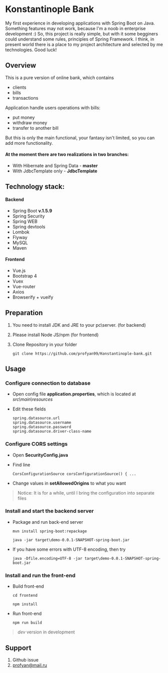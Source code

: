 # Konstantinople Bank #
My first experience in developing applications with Spring Boot on Java.
Something features may not work, because I'm a noob in enterprise development :) 
So, this project is really simple, but with it some begginers could understand some rules, 
principles of Spring Framework. I think, in present world there is a place to my project architecture 
and selected by me technologies. Good luck!


## Overview

This is a pure version of online bank, which contains
* clients
* bills
* transactions

Application handle users operations with bills:
* put money
* withdraw money
* transfer to another bill

But this is only the main functional, your fantasy isn't limited, so you can add more functionality.

#### At the moment there are two realizations in two branches:

* With Hibernate and Spring Data - **master**
* With JdbcTemplate only - **JdbcTemplate**


## Technology stack:  ###
#### Backend
* Spring Boot **v.1.5.9**
* Spring Security
* Spring WEB
* Spring devtools
* Lombok
* Flyway
* MySQL 
* Maven

#### Frontend
* Vue.js
* Bootstrap 4
* Vuex
* Vue-router
* Axios
* Browserify + vueify

## Preparation

1. You need to install JDK and JRE to your pc\server. (for backend)
2. Please install Node JS/npm (for frontend)
3. Clone Repository in your folder 

       git clone https://github.com/profyan99/Konstantinople-bank.git

## Usage

### Configure connection to database

* Open config file **application.properties**, which is located at *src\main\resources*
* Edit these fields
  
      spring.datasource.url   
      spring.datasource.username
      spring.datasource.password
      spring.datasource.driver-class-name
            
### Configure CORS settings

* Open **SecurityConfig.java**
* Find line 
  
      CorsConfigurationSource corsConfigurationSource() { ...
      
* Change values in **setAllowedOrigins** to what you want


>  Notice: It is for a while, until I bring the configuration into separate files

### Install and start the backend server
* Package and run back-end server

      mvn install spring-boot:repackage
    
      java -jar target\demo-0.0.1-SNAPSHOT-spring-boot.jar

* If you have some errors with UTF-8 encoding, then try

      java -Dfile.encoding=UTF-8 -jar target\demo-0.0.1-SNAPSHOT-spring-boot.jar
      
### Install and run the front-end
* Build front-end 

      cd frontend
      
      npm install

* Run front-end

      npm run build

> *dev* version in development

## Support

1. Github issue
2. profyan@mail.ru
